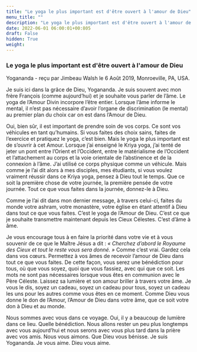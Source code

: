 ```yaml
---
title: "Le yoga le plus important est d'être ouvert à l'amour de Dieu"
menu_title: ""
description: "Le yoga le plus important est d'être ouvert à l'amour de Dieu"
date: 2022-06-01 06:00:01+00:805
draft: False
hidden: True
weight:
---
```

### Le yoga le plus important est d'être ouvert à l'amour de Dieu

Yogananda - reçu par Jimbeau Walsh le 6 Août 2019, Monroeville, PA, USA.

Je suis ici dans la grâce de Dieu, Yogananda. Je suis souvent avec mon frère François (comme aujourd’hui) et je souhaite vous parler de l’âme. Le yoga de l’Amour Divin incorpore l’être entier. Lorsque l’âme informe le mental, il n’est pas nécessaire d’avoir l’organe de discrimination (le mental) au premier plan du choix car on est dans l’Amour de Dieu.

Oui, bien sûr, il est important de prendre soin de vos corps. Ce sont vos véhicules en tant qu’humains. Si vous faites des choix sains, faites de l’exercice et pratiquez le yoga, c’est bien. Mais le yoga le plus important est de s’ouvrir à cet Amour. Lorsque j’ai enseigné le Kriya yoga, j’ai tenté de jeter un pont entre l’Orient et l’Occident, entre le matérialisme de l’Occident et l’attachement au corps et la voie orientale de l’abstinence et de la connexion à l’âme. J’ai utilisé ce corps physique comme un véhicule. Mais comme je l’ai dit alors à mes disciples, mes étudiants, si vous voulez vraiment réussir dans ce Kriya yoga, pensez à Dieu tout le temps. Que ce soit la première chose de votre journée, la première pensée de votre journée. Tout ce que vous faites dans la journée, donnez-le à Dieu.

Comme je l’ai dit dans mon dernier message, à travers celui-ci, faites du monde votre ashram, votre monastère, votre église en étant attentif à Dieu dans tout ce que vous faites. C’est le yoga de l’Amour de Dieu. C’est ce que je souhaite transmettre maintenant depuis les Cieux Célestes. C’est d’âme à âme.

Je vous encourage tous à en faire la priorité dans votre vie et à vous souvenir de ce que le Maître Jésus a dit : *« Cherchez d’abord le Royaume des Cieux et tout le reste vous sera donné. »* Comme c’est vrai. Gardez cela dans vos cœurs. Permettez à vos âmes de recevoir l’amour de Dieu dans tout ce que vous faites. De cette façon, vous serez une bénédiction pour tous, où que vous soyez, quoi que vous fassiez, avec qui que ce soit. Les mots ne sont pas nécessaires lorsque vous êtes en communion avec le Père Céleste. Laissez sa lumière et son amour briller à travers votre âme. Je vous le dis, soyez un cadeau, soyez un cadeau pour tous, soyez un cadeau les uns pour les autres comme vous êtes en ce moment. Comme Dieu vous donne le don de l’Amour, l’Amour de Dieu dans votre âme, que ce soit votre don à Dieu et au monde.

Nous sommes avec vous dans ce voyage. Oui, il y a beaucoup de lumière dans ce lieu. Quelle bénédiction. Nous allons rester un peu plus longtemps avec vous aujourd’hui et nous serons avec vous plus tard dans la prière avec vos amis. Nous vous aimons. Que Dieu vous bénisse. Je suis Yogananda. Je vous aime. Dieu vous aime.
